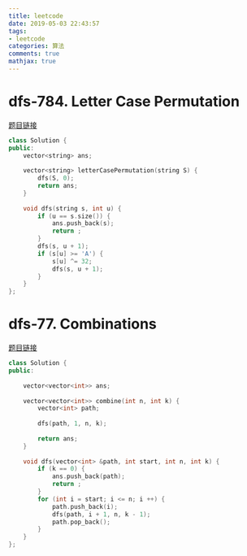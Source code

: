 ```yaml
---
title: leetcode
date: 2019-05-03 22:43:57
tags:
- leetcode
categories: 算法
comments: true
mathjax: true
---
```

# dfs-784. Letter Case Permutation
[题目链接](https://leetcode.com/problems/letter-case-permutation/)
```C++
class Solution {
public:
    vector<string> ans;
    
    vector<string> letterCasePermutation(string S) {
        dfs(S, 0);    
        return ans;
    }
    
    void dfs(string s, int u) {
        if (u == s.size()) {
            ans.push_back(s);
            return ;
        }
        dfs(s, u + 1);
        if (s[u] >= 'A') {
            s[u] ^= 32;
            dfs(s, u + 1);
        }
    }
};
```

# dfs-77. Combinations

[题目链接](<https://leetcode.com/problems/combinations/>)

```C++
class Solution {
public:
    
    vector<vector<int>> ans;
    
    vector<vector<int>> combine(int n, int k) {
        vector<int> path;
        
        dfs(path, 1, n, k);
        
        return ans;
    }
    
    void dfs(vector<int> &path, int start, int n, int k) {
        if (k == 0) {
            ans.push_back(path);
            return ;
        }
        for (int i = start; i <= n; i ++) {
            path.push_back(i);
            dfs(path, i + 1, n, k - 1);
            path.pop_back();
        }
    }
};
```

